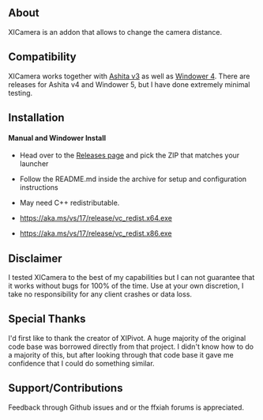 ## About

XICamera is an addon that allows to change the camera distance.

## Compatibility

XICamera works together with [Ashita v3](https://www.ashitaxi.com) as well as [Windower 4](http://www.windower.net). There are releases for Ashita v4 and Windower 5, but I have done extremely minimal testing.

## Installation

#### Manual and Windower Install

- Head over to the [Releases page](https://github.com/Hokuten85/XICamera/releases) and pick the ZIP that matches your launcher
- Follow the README.md inside the archive for setup and configuration instructions

- May need C++ redistributable.
-   https://aka.ms/vs/17/release/vc_redist.x64.exe
-   https://aka.ms/vs/17/release/vc_redist.x86.exe

## Disclaimer

I tested XICamera to the best of my capabilities but I can not guarantee that it works without bugs for 100% of the time.
Use at your own discretion, I take no responsibility for any client crashes or data loss.

## Special Thanks

I'd first like to thank the creator of XIPivot. A huge majority of the original code base was borrowed directly from that project. I didn't know how to do a majority of this, but after looking through that code base it gave me confidence that I could do something similar.

## Support/Contributions

Feedback through Github issues and or the ffxiah forums is appreciated.
